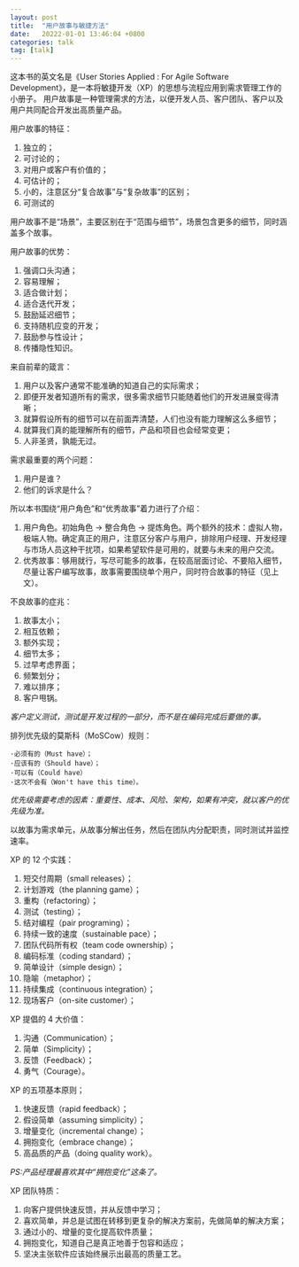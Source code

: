 ```yaml
---
layout: post
title:  "用户故事与敏捷方法"
date:   20222-01-01 13:46:04 +0800
categories: talk
tag: [talk]
---
```

这本书的英文名是《User Stories Applied : For Agile Software Development》，是一本将敏捷开发（XP）的思想与流程应用到需求管理工作的小册子。
用户故事是一种管理需求的方法，以便开发人员、客户团队、客户以及用户共同配合开发出高质量产品。

<!-- more -->

用户故事的特征：

1. 独立的；
2. 可讨论的；
3. 对用户或客户有价值的；
4. 可估计的；
5. 小的，注意区分“复合故事”与“复杂故事”的区别；
6. 可测试的

用户故事不是“场景”，主要区别在于“范围与细节”，场景包含更多的细节，同时涵盖多个故事。

用户故事的优势：

1. 强调口头沟通；
2. 容易理解；
3. 适合做计划；
4. 适合迭代开发；
5. 鼓励延迟细节；
6. 支持随机应变的开发；
7. 鼓励参与性设计；
8. 传播隐性知识。

来自前辈的箴言：

1. 用户以及客户通常不能准确的知道自己的实际需求；
2. 即便开发者知道所有的需求，很多需求细节只能随着他们的开发进展变得清晰；
3. 就算假设所有的细节可以在前面弄清楚，人们也没有能力理解这么多细节；
4. 就算我们真的能理解所有的细节，产品和项目也会经常变更；
5. 人非圣贤，孰能无过。

需求最重要的两个问题：

1. 用户是谁？
2. 他们的诉求是什么？

所以本书围绕“用户角色”和“优秀故事”着力进行了介绍：

1. 用户角色。初始角色 -> 整合角色 -> 提炼角色。两个额外的技术：虚拟人物，极端人物。确定真正的用户，注意区分客户与用户，排除用户经理、开发经理与市场人员这种干扰项，如果希望软件是可用的，就要与未来的用户交流。
2. 优秀故事：够用就行，写尽可能多的故事，在较高层面讨论、不要陷入细节，尽量让客户编写故事，故事需要围绕单个用户，同时符合故事的特征（见上文）。

不良故事的症兆：

1. 故事太小；
2. 相互依赖；
3. 额外实现；
4. 细节太多；
5. 过早考虑界面；
6. 频繁划分；
7. 难以排序；
8. 客户甩锅。

*客户定义测试，测试是开发过程的一部分，而不是在编码完成后要做的事。*

排列优先级的莫斯科（MoSCow）规则：

    ·必须有的（Must have）；
    ·应该有的（Should have）；
    ·可以有（Could have）
    ·这次不会有（Won't have this time）。

*优先级需要考虑的因素：重要性、成本、风险、架构，如果有冲突，就以客户的优先级为准。*

以故事为需求单元，从故事分解出任务，然后在团队内分配职责，同时测试并监控速率。

XP 的 12 个实践：

1. 短交付周期（small releases）；
2. 计划游戏（the planning game）；
3. 重构（refactoring）；
4. 测试（testing）；
5. 结对编程（pair programing）；
6. 持续一致的速度（sustainable pace）；
7. 团队代码所有权（team code ownership）；
8. 编码标准（coding standard）；
9. 简单设计（simple design）；
10. 隐喻（metaphor）；
11. 持续集成（continuous integration）；
12. 现场客户（on-site customer）；

XP 提倡的 4 大价值：

1. 沟通（Communication）；
2. 简单（Simplicity）；
3. 反馈（Feedback）；
4. 勇气（Courage）。

XP 的五项基本原则；

1. 快速反馈（rapid feedback）；
2. 假设简单（assuming simplicity）；
3. 增量变化（incremental change）；
4. 拥抱变化（embrace change）；
5. 高品质的产品（doing quality work）。

*PS:产品经理最喜欢其中“拥抱变化”这条了。*

XP 团队特质：

1. 向客户提供快速反馈，并从反馈中学习；
2. 喜欢简单，并总是试图在转移到更复杂的解决方案前，先做简单的解决方案；
3. 通过小的、增量的变化提高软件质量；
4. 拥抱变化，知道自己是真正地善于包容和适应；
5. 坚决主张软件应该始终展示出最高的质量工艺。



